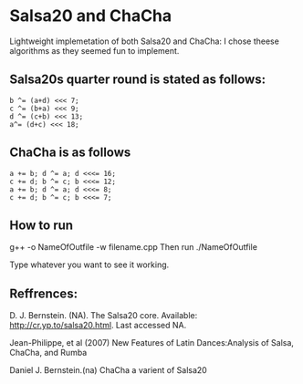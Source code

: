 

# Salsa20 and ChaCha


Lightweight implemetation of both Salsa20 and ChaCha:
I chose theese algorithms as they seemed fun to implement.




## Salsa20s quarter round is stated as follows:

    b ^= (a+d) <<< 7;
    c ^= (b+a) <<< 9;
    d ^= (c+b) <<< 13;
    a^= (d+c) <<< 18;

##  ChaCha is as follows
 
    a += b; d ^= a; d <<<= 16;
    c += d; b ^= c; b <<<= 12;
    a += b; d ^= a; d <<<= 8;
    c += d; b ^= c; b <<<= 7;


## How to run
g++  -o NameOfOutfile -w filename.cpp 
Then run ./NameOfOutfile 

Type whatever you want to see it working. 


## Reffrences:
D. J. Bernstein. (NA). The Salsa20 core. Available: http://cr.yp.to/salsa20.html. Last accessed NA.

Jean-Philippe, et al (2007)  New Features of Latin Dances:Analysis of Salsa, ChaCha, and Rumba

 Daniel J. Bernstein.(na)   ChaCha a varient of Salsa20  
  
